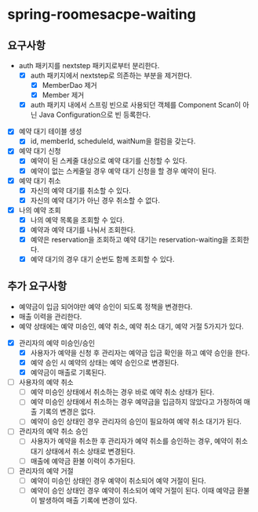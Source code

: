 # spring-roomesacpe-waiting

## 요구사항
- auth 패키지를 nextstep 패키지로부터 분리한다.
  - [x] auth 패키지에서 nextstep로 의존하는 부분을 제거한다.
    - [x] MemberDao 제거
    - [x] Member 제거
  - [x] auth 패키지 내에서 스프링 빈으로 사용되던 객체를 Component Scan이 아닌 Java Configuration으로 빈 등록한다.
- [x] 예약 대기 테이블 생성
  - [x] id, memberId, scheduleId, waitNum을 컬럼을 갖는다.
- [x] 예약 대기 신청
  - [x] 예약이 된 스케줄 대상으로 예약 대기를 신청할 수 있다.
  - [x] 예약이 없는 스케줄일 경우 예약 대기 신청을 할 경우 예약이 된다.
- [x] 예약 대기 취소
  - [x] 자신의 예약 대기를 취소할 수 있다.
  - [x] 자신의 예약 대기가 아닌 경우 취소할 수 없다.
- [x] 나의 예약 조회
    - [x] 나의 예약 목록을 조회할 수 있다.
    - [x] 예약과 예약 대기를 나눠서 조회한다.
    - [x] 예약은 reservation을 조회하고 예약 대기는 reservation-waiting을 조회한다.
    - [x] 예약 대기의 경우 대기 순번도 함께 조회할 수 있다.

## 추가 요구사항
- 예약금이 입금 되어야만 예약 승인이 되도록 정책을 변경한다.
- 매출 이력을 관리한다.
- 예약 상태에는 예약 미승인, 예약 취소, 예약 취소 대기, 예약 거절 5가지가 있다.
- [x] 관리자의 예약 미승인/승인
  - [x] 사용자가 예약을 신청 후 관리자는 예약금 입금 확인을 하고 예약 승인을 한다.
  - [x] 예약 승인 시 예약의 상태는 예약 승인으로 변경된다.
  - [x] 예약금이 매출로 기록된다.
- [ ] 사용자의 예약 취소
  - [ ] 예약 미승인 상태에서 취소하는 경우 바로 예약 취소 상태가 된다. 
  - [ ] 예약 미승인 상태에서 취소하는 경우 예약금을 입금하지 않았다고 가정하여 매출 기록의 변경은 없다.
  - [ ] 예약이 승인 상태인 경우 관리자의 승인이 필요하여 예약 취소 대기가 된다.
- [ ] 관리자의 예약 취소 승인
  - [ ] 사용자가 예약을 취소한 후 관리자가 예약 취소를 승인하는 경우, 예약이 취소 대기 상태에서 취소 상태로 변경된다.
  - [ ] 매출에 예약금 환불 이력이 추가된다.
- [ ] 관리자의 예약 거절
  - [ ] 예약이 미승인 상태인 경우 예약이 취소되어 예약 거절이 된다.
  - [ ] 예약이 승인 상태인 경우 예약이 취소되어 예약 거절이 된다. 이때 예약금 환불이 발생하여 매출 기록에 변경이 있다. 
